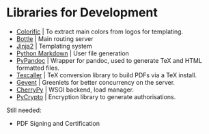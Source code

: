 # Libraries for Development

* [Colorific](https://github.com/99designs/colorific) | To extract main colors from logos for templating.
* [Bottle](http://bottlepy.org) | Main routing server
* [Jinja2](http://jinja.pocoo.org/) | Templating system
* [Python Markdown](https://pythonhosted.org/Markdown/) | User file generation
* [PyPandoc](https://pypi.python.org/pypi/pypandoc/) | Wrapper for pandoc, used to generate TeX and HTML formatted files.
* [Texcaller](https://vog.github.io/texcaller/) | TeX conversion library to build PDFs via a TeX install.
* [Gevent](http://gevent.org/) | Greenlets for better concurrency on the server.
* [CherryPy](http://cherrypy.org/) | WSGI backend, load manager.
* [PyCrypto](https://github.com/dlitz/pycrypto) | Encryption library to generate authorisations.

Still needed:

* PDF Signing and Certification
